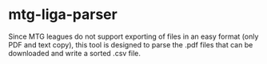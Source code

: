 # mtg-liga-parser

Since MTG leagues do not support exporting of files in an easy format (only PDF and text copy),
this tool is designed to parse the .pdf files that can be downloaded and write a sorted .csv file.  
